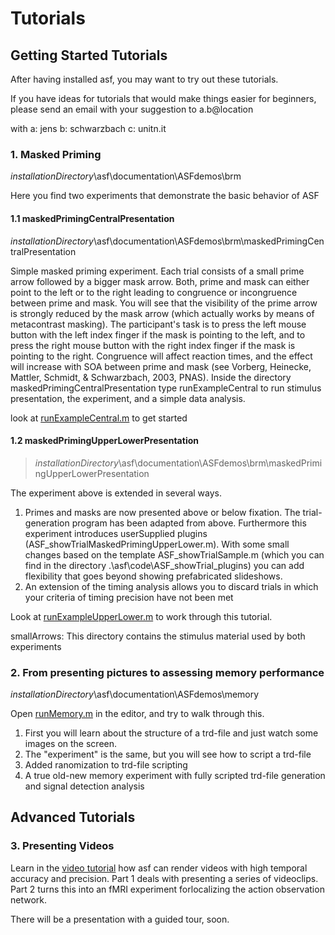 # Tutorials #
## Getting Started Tutorials ##
After having installed asf, you may want to try out these tutorials.

If you have ideas for tutorials that would make things easier for beginners, please send an email with your suggestion to
a.b@location

with
a: jens
b: schwarzbach
c: unitn.it

### 1. Masked Priming ###
_installationDirectory_\asf\documentation\ASFdemos\brm

Here you find two experiments that demonstrate the basic behavior of ASF

#### 1.1 maskedPrimingCentralPresentation ####
_installationDirectory_\asf\documentation\ASFdemos\brm\maskedPrimingCentralPresentation


Simple masked priming experiment. Each trial consists of a small prime arrow followed by a bigger mask arrow. Both, prime and mask can either point to the left or to the right leading to congruence or incongruence between prime and mask. You will see that the visibility of the prime arrow is strongly reduced by the mask arrow (which actually works by means of metacontrast masking). The participant's task is to press the left mouse button with the left index finger if the mask is pointing to the left, and to press the right mouse button with the right index finger if the mask is pointing to the right. Congruence will affect reaction times, and the effect will increase with SOA between prime and mask (see Vorberg, Heinecke, Mattler, Schmidt, & Schwarzbach, 2003, PNAS).
Inside the directory maskedPrimingCentralPresentation type runExampleCentral to run stimulus presentation, the experiment, and a simple data analysis.

look at [runExampleCentral.m](https://asf.googlecode.com/hg/documentation/ASFdemos/brm/maskedPrimingCentralPresentation/runExampleCentral.m) to get started

#### 1.2 maskedPrimingUpperLowerPresentation ####
> _installationDirectory_\asf\documentation\ASFdemos\brm\maskedPrimingUpperLowerPresentation

The experiment above is extended in several ways.
  1. Primes and masks are now presented above or below fixation. The trial-generation program has been adapted from above. Furthermore this experiment introduces userSupplied plugins (ASF\_showTrialMaskedPrimingUpperLower.m). With some small changes based on the template ASF\_showTrialSample.m (which you can find in the directory .\asf\code\ASF\_showTrial\_plugins) you can add flexibility that goes beyond showing prefabricated slideshows.
  1. An extension of the timing analysis allows you to discard trials in which your criteria of timing precision have not been met

Look at [runExampleUpperLower.m](https://asf.googlecode.com/hg/documentation/ASFdemos/brm/maskedPrimingUpperLowerPresentation/runExampleUpperLower.m)
to work through this tutorial.


smallArrows: This directory contains the stimulus material used by both experiments

### 2. From presenting pictures to assessing memory performance ###

_installationDirectory_\asf\documentation\ASFdemos\memory


Open [runMemory.m](https://asf.googlecode.com/hg/documentation/ASFdemos/memory/runMemory.m) in the editor, and try to walk through this.

  1. First you will learn about the structure of a trd-file and just watch some images on the screen.
  1. The "experiment" is the same, but you will see how to script a trd-file
  1. Added ranomization to trd-file scripting
  1. A true old-new memory experiment with fully scripted trd-file generation and signal detection analysis

## Advanced Tutorials ##

### 3. Presenting Videos ###
Learn in the [video tutorial](VideoTutorial.md) how asf can render videos with high temporal accuracy and precision.
Part 1 deals with presenting a series of videoclips.
Part 2 turns this into an fMRI experiment forlocalizing the action observation network.

There will be a presentation with a guided tour, soon.